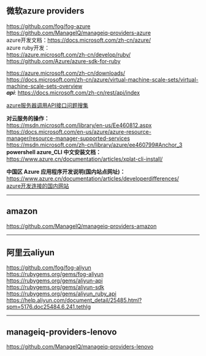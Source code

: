 ##  **微软azure providers**  

https://github.com/fog/fog-azure  
https://github.com/ManageIQ/manageiq-providers-azure     
azure开发文档：https://docs.microsoft.com/zh-cn/azure/      
azure ruby开发：      
https://azure.microsoft.com/zh-cn/develop/ruby/     
https://github.com/Azure/azure-sdk-for-ruby     

https://azure.microsoft.com/zh-cn/downloads/     
https://docs.microsoft.com/zh-cn/azure/virtual-machine-scale-sets/virtual-machine-scale-sets-overview      
***api***: https://docs.microsoft.com/zh-cn/rest/api/index     
      
[azure服务器调用API接口问题搜集](https://bitbucket.org/yulilong/my_wiki/wiki/azure%E6%9C%8D%E5%8A%A1%E5%99%A8%E8%B0%83%E7%94%A8API%E6%8E%A5%E5%8F%A3%E9%97%AE%E9%A2%98%E6%90%9C%E9%9B%86)   

**对云服务的操作：**      
https://msdn.microsoft.com/library/en-us/Ee460812.aspx         
https://docs.microsoft.com/en-us/azure/azure-resource-manager/resource-manager-supported-services       
https://msdn.microsoft.com/zh-cn/library/azure/ee460799#Anchor_3    
**powershell azure_CLI 中文安装文档：**        
https://www.azure.cn/documentation/articles/xplat-cli-install/       
       
**中国区 Azure 应用程序开发说明(国内站点网址)：**      
https://www.azure.cn/documentation/articles/developerdifferences/     
[azure开发连接的国内网站](https://bitbucket.org/yulilong/my_wiki/wiki/azure%E5%BC%80%E5%8F%91%E8%BF%9E%E6%8E%A5%E7%9A%84%E5%9B%BD%E5%86%85%E7%BD%91%E7%AB%99)       

---------------------------------------------------------------------------------------------------

## **amazon**  

https://github.com/ManageIQ/manageiq-providers-amazon  

---------------------------------------------------------------------------------------------------

## **阿里云aliyun**

https://github.com/fog/fog-aliyun  
https://rubygems.org/gems/fog-aliyun  
https://rubygems.org/gems/aliyun-api  
https://rubygems.org/gems/aliyun-sdk  
https://rubygems.org/gems/aliyun_ruby_api                 
https://help.aliyun.com/document_detail/25485.html?spm=5176.doc25484.6.241.tethIg  

---------------------------------------------------------------------------------------------------

## **manageiq-providers-lenovo**  

https://github.com/ManageIQ/manageiq-providers-lenovo